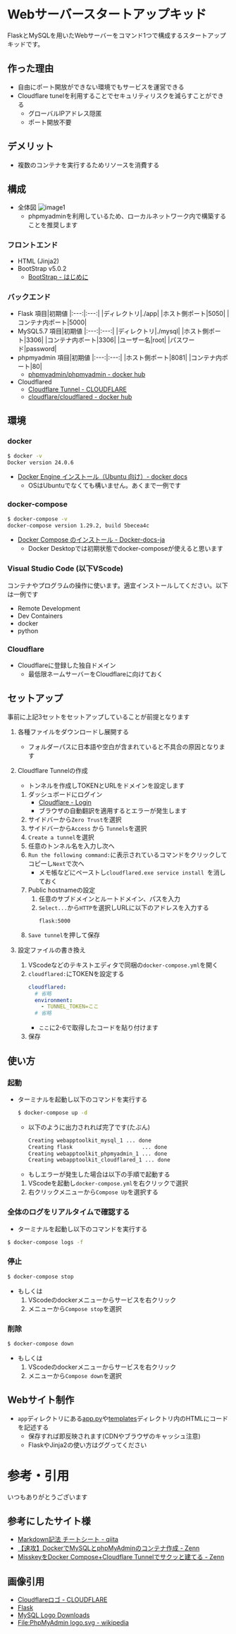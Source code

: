 # Webサーバースタートアップキッド
FlaskとMySQLを用いたWebサーバーをコマンド1つで構成するスタートアップキッドです。

## 作った理由
* 自由にポート開放ができない環境でもサービスを運営できる
* Cloudflare tunelを利用することでセキュリティリスクを減らすことができる
  * グローバルIPアドレス隠匿
  * ポート開放不要

## デメリット
* 複数のコンテナを実行するためリソースを消費する

## 構成
* 全体図
![image1](https://github.com/matsukz/WebAppToolKit/blob/main/image/map.png)
  * phpmyadminを利用しているため、ローカルネットワーク内で構築することを推奨します
### フロントエンド
* HTML (Jinja2)
* BootStrap v5.0.2
  * [BootStrap - はじめに](https://getbootstrap.jp/docs/5.0/getting-started/introduction/)
### バックエンド
* Flask
    項目|初期値
    |:---:|:---:|
    |ディレクトリ|./app|
    |ホスト側ポート|5050|
    |コンテナ内ポート|5000|
* MySQL5.7
    項目|初期値
    |:---:|:---:|
    |ディレクトリ|./mysql|
    |ホスト側ポート|3306|
    |コンテナ内ポート|3306|
    |ユーザー名|root|
    |パスワード|password|
* phpmyadmin
    項目|初期値
    |:---:|:---:|
    |ホスト側ポート|8081|
    |コンテナ内ポート|80|
  * [phpmyadmin/phpmyadmin - docker hub ](https://hub.docker.com/_/phpmyadmin)
* Cloudflared
  * [Cloudflare Tunnel - CLOUDFLARE](https://www.cloudflare.com/ja-jp/products/tunnel/)
  * [cloudflare/cloudflared - docker hub](https://hub.docker.com/r/cloudflare/cloudflared)

## 環境
### docker
```bash
$ docker -v
Docker version 24.0.6
```
* [Docker Engine インストール（Ubuntu 向け）- docker docs](https://matsuand.github.io/docs.docker.jp.onthefly/engine/install/ubuntu/#install-using-the-convenience-script)
  * OSはUbuntuでなくても構いません。あくまで一例です
### docker-compose
```bash
$ docker-compose -v
docker-compose version 1.29.2, build 5becea4c
```
* [Docker Compose のインストール - Docker-docs-ja](https://docs.docker.jp/v1.12/compose/install.html)
  * Docker Desktopでは初期状態でdocker-composeが使えると思います 
### Visual Studio Code (以下VScode)
コンテナやプログラムの操作に使います。適宜インストールしてください。以下は一例です
* Remote Development
* Dev Containers
* docker
* python
### Cloudflare
* Cloudflareに登録した独自ドメイン
    * 最低限ネームサーバーをCloudflareに向けておく

## セットアップ
事前に上記3セットをセットアップしていることが前提となります

1. 各種ファイルをダウンロードし展開する
   * フォルダーパスに日本語や空白が含まれていると不具合の原因となります

2. Cloudflare Tunnelの作成
   * トンネルを作成しTOKENとURLをドメインを設定します
    1. ダッシュボードにログイン
         * [Cloudflare - Login](https://dash.cloudflare.com/login)
         * ブラウザの自動翻訳を適用するとエラーが発生します
    2. サイドバーから`Zero Trust`を選択
    3. サイドバーから`Access` から `Tunnels`を選択
    4. `Create a tunnel`を選択
    5. 任意のトンネル名を入力し次へ
    6. `Run the following command:`に表示されているコマンドをクリックしてコピーし`Next`で次へ
       * メモ帳などにペーストし`cloudflared.exe service install `を消しておく
    7. Public hostnameの設定
       1. 任意のサブドメインとルートドメイン、パスを入力
       2. `Select...`から`HTTP`を選択しURLに以下のアドレスを入力する
          ```
          flask:5000
          ```
    8. `Save tunnel`を押して保存
  
3. 設定ファイルの書き換え
   1. VScodeなどのテキストエディタで同梱の`docker-compose.yml`を開く
   2. `cloudflared:`にTOKENを設定する
      ```yml
      cloudflared: 
        # 省略
        environment:
          - TUNNEL_TOKEN=ここ
        # 省略
      ```
      * `ここ`に2-6で取得したコードを貼り付けます
   3. 保存

## 使い方
### 起動
* ターミナルを起動し以下のコマンドを実行する
  ```bash
  $ docker-compose up -d
  ```
    * 以下のように出力されれば完了です(たぶん)
      ```bash
      Creating webapptoolkit_mysql_1 ... done
      Creating flask                      ... done
      Creating webapptoolkit_phpmyadmin_1 ... done
      Creating webapptoolkit_cloudflared_1 ... done
      ``` 
  * もしエラーが発生した場合は以下の手順で起動する
  1.  VScodeを起動し`docker-compose.yml`を右クリックで選択
  2.  右クリックメニューから`Compose Up`を選択する
### 全体のログをリアルタイムで確認する
* ターミナルを起動し以下のコマンドを実行する
```bash
$ docker-compose logs -f
```
### 停止
```bash
$ docker-compose stop
```
* もしくは
  1. VScodeのdockerメニューからサービスを右クリック
  2. メニューから`Compose stop`を選択
### 削除
```bash
$ docker-compose down
``` 
* もしくは
  1. VScodeのdockerメニューからサービスを右クリック
  2. メニューから`Compose down`を選択

## Webサイト制作
* `app`ディレクトリにある[app.py](app\app.py)や[templates](./templates)ディレクトリ内のHTMLにコードを記述する
  * 保存すれば即反映されます(CDNやブラウザのキャッシュ注意)
  * FlaskやJinja2の使い方はググってください


# 参考・引用
いつもありがとうございます
## 参考にしたサイト様
* [Markdown記法 チートシート - qiita](https://qiita.com/Qiita/items/c686397e4a0f4f11683d)
* [【速攻】DockerでMySQLとphpMyAdminのコンテナ作成 - Zenn](https://zenn.dev/peishim/articles/f7a76ae6c253e4)
* [MisskeyをDocker Compose+Cloudflare Tunnelでサクッと建てる - Zenn](https://zenn.dev/hrko/scraps/29df6c7ac02f03)
## 画像引用
* [Cloudflareロゴ - CLOUDFLARE](https://www.cloudflare.com/ja-jp/logo/)
* [Flask](https://flask.palletsprojects.com/en/3.0.x/)
* [MySQL Logo Downloads](https://www.mysql.com/jp/about/legal/logos.html)
* [File:PhpMyAdmin logo.svg - wikipedia](https://en.m.wikipedia.org/wiki/File:PhpMyAdmin_logo.svg)
